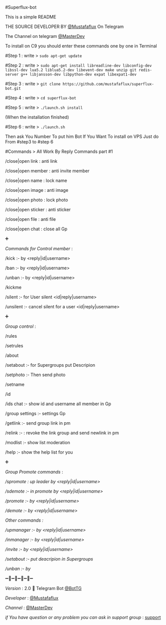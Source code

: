 #Superflux-bot

This is a simple README

THE SOURCE DEVELOPER BY [@Mustafaflux](https://telegram.me/MUSTAFAFLUX) On Telegram 

The Channel on telegram [@MasterDev](https://telegram.me/masterdev)


To install on C9 you should enter these commands one by one in Terminal

#Step 1 : write > 
`sudo apt-get update` 

#Step 2 : write > 
`sudo apt-get install libreadline-dev libconfig-dev libssl-dev lua5.2 liblua5.2-dev libevent-dev make unzip git redis-server g++ libjansson-dev libpython-dev expat libexpat1-dev`

#Step 3 : write >
`git clone https://github.com/mustafaflux/superflux-bot.git`

#Step 4 : write >
`cd superflux-bot`

#Step 5 : write >
`./launch.sh install` 

(When the installation finished)

#Step 6 : write >
`./launch.sh` 

Then ask You Number To put him Bot
If You Want To install on VPS Just do From #step3 to #step 6



#Commands > All Work By Reply
Commands part #1

/close|open link : anti link

/close|open member : anti invite member

/close|open name : lock name

/close|open image : anti image

/close|open photo : lock photo

/close|open sticker : anti sticker

/close|open file : anti file

/close|open chat : close all Gp

➕

*Commands for Control member* :

/kick :- by <reply|id|username>

/ban :- by <reply|id|username>

/unban :- by <reply|id|username>

/kickme

/silent :- for User silent <id|reply|username>

/unsilent :- cancel silent for a user <id|reply|username> 


➕

*Group control* :

/rules

/setrules <write rules>

/about

/setabout <write about> :- for Supergroups put Descripion

/setphoto :- Then send photo

/setname <write name>

/id

/ids chat :- show id and username all member in Gp

/group settings :- settings Gp

/getlink :- send  group link in pm

/relink :- <id-chat> : revoke the link group and send newlink in pm

/modlist :- show list moderation

/help :- show the help list for you


➕


*Group Promote commands* :

*/spromote : up leader by <reply|id|username>*

*/sdemote :- in promote by <reply|id|username>*

*/promote :- by <reply|id|username>*

*/demote :- by <reply|id|username>* 

*Other commands :*

*/upmanager :- by <reply|id|username>*

*/inmanager :- by <reply|id|username>*

*/invite :- by <reply|id|username>*

*/setabout <write about> :- put deacripion in Supergroups*

*/unban :- by <reply>* 


➖🔸➖🔹➖🔸➖🔹➖

*Version* : 2.0 🌠 Telegram Bot [@BotTG](https://telegram.me/BotTG)

*Developer* : [@Mustafaflux](https://telegram.me/MUSTAFAFLUX)

*Channel* : [@MasterDev](https://telegram.me/masterdev)


*if You have question or any problem you can ask in support group* : [support]( https://telegram.me/joinchat/Cjp6HD4q7Bm5OO7HyiXzhQ)
